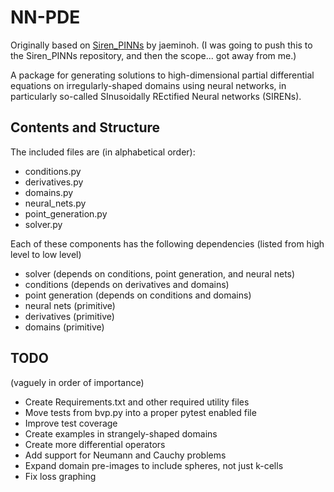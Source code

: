 # NN-PDE

Originally based on [Siren\_PINNs](https://github.com/jaeminoh/Siren_PINNs) by
jaeminoh. (I was going to push this to the Siren\_PINNs repository, and then
the scope... got away from me.)

A package for generating solutions to high-dimensional partial differential
equations on irregularly-shaped domains using neural networks, in particularly
so-called SInusoidally REctified Neural networks (SIRENs).


## Contents and Structure

The included files are (in alphabetical order):

- conditions.py
- derivatives.py
- domains.py
- neural\_nets.py
- point\_generation.py
- solver.py


Each of these components has the following dependencies (listed from high level
to low level)

- solver (depends on conditions, point generation, and neural nets)
- conditions (depends on derivatives and domains)
- point generation (depends on conditions and domains)
- neural nets (primitive)
- derivatives (primitive)
- domains (primitive)


## TODO

(vaguely in order of importance)

- Create Requirements.txt and other required utility files
- Move tests from bvp.py into a proper pytest enabled file
- Improve test coverage
- Create examples in strangely-shaped domains
- Create more differential operators
- Add support for Neumann and Cauchy problems
- Expand domain pre-images to include spheres, not just k-cells
- Fix loss graphing
